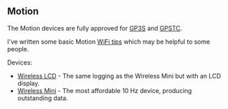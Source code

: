 ## Motion

The Motion devices are fully approved for [GP3S](https://www.gps-speedsurfing.com/default.aspx?mnu=item&item=gpsother) and [GPSTC](https://www.gpsteamchallenge.com.au/pages/rules).

I've written some basic Motion [WiFi tips](wifi.md) which may be helpful to some people.

Devices:

- [Wireless LCD](lcd/README.md) - The same logging as the Wireless Mini but with an LCD display.
- [Wireless Mini](mini/README.md) - The most affordable 10 Hz device, producing outstanding data.

